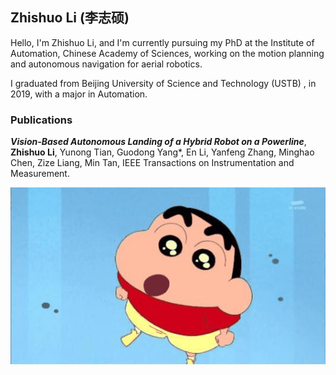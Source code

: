 ## Zhishuo Li (李志硕)

Hello, I'm Zhishuo Li, and I'm currently pursuing my PhD at the Institute of Automation, Chinese Academy of Sciences, working on the motion planning and autonomous navigation for aerial robotics.

I graduated from Beijing University of Science and Technology (USTB) , in 2019, with a major in Automation.

### Publications

***Vision-Based Autonomous Landing of a Hybrid Robot on a Powerline***, **Zhishuo Li**, Yunong Tian, Guodong Yang*, En Li, Yanfeng Zhang, Minghao Chen, Zize Liang, Min Tan, IEEE Transactions on Instrumentation and Measurement. 

![test](.\assets\img\test.gif)





<!-- ```markdown
Syntax highlighted code block

# Header 1
## Header 2
### Header 3

- Bulleted
- List

1. Numbered
2. List

**Bold** and _Italic_ and `Code` text

[Link](url) and ![Image](src)

``` -->
